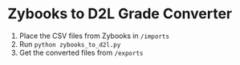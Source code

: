 # Zybooks to D2L Grade Converter

1. Place the CSV files from Zybooks in `/imports`
2. Run `python zybooks_to_d2l.py`
3. Get the converted files from `/exports`

